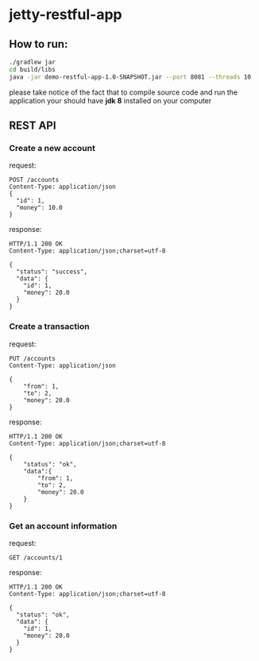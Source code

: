 # jetty-restful-app

## How to run:

```sh
./gradlew jar
cd build/libs
java -jar demo-restful-app-1.0-SNAPSHOT.jar --port 8081 --threads 10
``` 
please take notice of the fact that to compile source code and run the application your should have **jdk 8** installed on your computer 

## REST API

### Create a new account

request:
```
POST /accounts
Content-Type: application/json
{
  "id": 1,
  "money": 10.0
}

```
response:

```
HTTP/1.1 200 OK
Content-Type: application/json;charset=utf-8

{
  "status": "success",
  "data": {
    "id": 1,
    "money": 20.0
  }
}
```

### Create a transaction

request:
```
PUT /accounts
Content-Type: application/json

{
    "from": 1,
    "to": 2,
    "money": 20.0
}
```
response:
```
HTTP/1.1 200 OK
Content-Type: application/json;charset=utf-8

{
    "status": "ok",
    "data":{
        "from": 1,
        "to": 2,
        "money": 20.0
    }
}
```


### Get an account information

request:

```
GET /accounts/1
```

response:
```
HTTP/1.1 200 OK
Content-Type: application/json;charset=utf-8

{
  "status": "ok",
  "data": {
    "id": 1,
    "money": 20.0
  }
}
```
